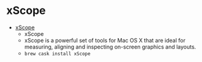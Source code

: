 # xScope
- [xScope](https://xscopeapp.com/)
  -  xScope
  - xScope is a powerful set of tools for Mac OS X that are ideal for measuring, aligning and inspecting on-screen graphics and layouts.
  - `brew cask install xScope`
